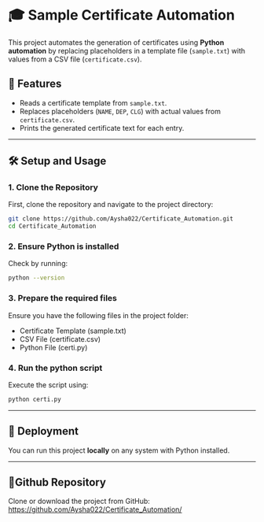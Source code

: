 # 🎓 Sample Certificate Automation

This project automates the generation of certificates using **Python automation** by replacing placeholders in a template file (`sample.txt`) with values from a CSV file (`certificate.csv`).  

## 📌 Features
- Reads a certificate template from `sample.txt`.
- Replaces placeholders (`NAME`, `DEP`, `CLG`) with actual values from `certificate.csv`.
- Prints the generated certificate text for each entry.

---
## 🛠 Setup and Usage

### 1️. **Clone the Repository**
First, clone the repository and navigate to the project directory:
```bash
git clone https://github.com/Aysha022/Certificate_Automation.git
cd Certificate_Automation
```

### 2️. **Ensure Python is installed**
Check by running:
```bash
python --version
```

### 3️. **Prepare the required files**
Ensure you have the following files in the project folder:
- Certificate Template (sample.txt)
- CSV File (certificate.csv)
- Python File (certi.py)

### 4️. **Run the python script**
Execute the script using:
```bash
python certi.py
```

---

## 🚀 Deployment
You can run this project **locally** on any system with Python installed.

---

## 🔹Github Repository
Clone or download the project from GitHub:
https://github.com/Aysha022/Certificate_Automation/
